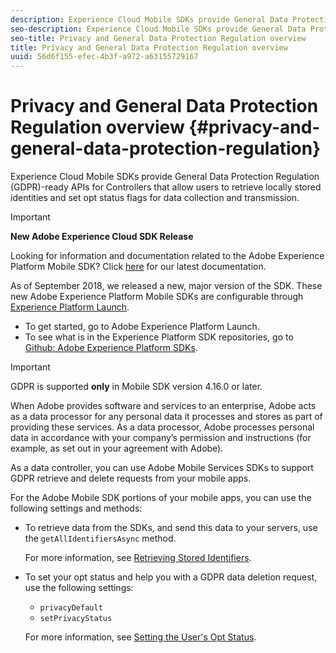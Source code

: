 ```yaml
---
description: Experience Cloud Mobile SDKs provide General Data Protection Regulation (GDPR)-ready APIs for Controllers that allow users to retrieve locally stored identities and set opt status flags for data collection and transmission.
seo-description: Experience Cloud Mobile SDKs provide General Data Protection Regulation (GDPR)-ready APIs for Controllers that allow users to retrieve locally stored identities and set opt status flags for data collection and transmission.
seo-title: Privacy and General Data Protection Regulation overview
title: Privacy and General Data Protection Regulation overview
uuid: 56d6f155-efec-4b3f-a972-a63155729167
---
```


# Privacy and General Data Protection Regulation overview {#privacy-and-general-data-protection-regulation}

Experience Cloud Mobile SDKs provide General Data Protection Regulation (GDPR)-ready APIs for Controllers that allow users to retrieve locally stored identities and set opt status flags for data collection and transmission.

>[!IMPORTANT]
>
>**New Adobe Experience Cloud SDK Release**
>
>Looking for information and documentation related to the Adobe Experience Platform Mobile SDK? Click [here](https://aep-sdks.gitbook.io/docs/) for our latest documentation.
>
>As of September 2018, we released a new, major version of the SDK. These new Adobe Experience Platform Mobile SDKs are configurable through [Experience Platform Launch](https://www.adobe.com/experience-platform/launch.html).
>
>* To get started, go to Adobe Experience Platform Launch.
>* To see what is in the Experience Platform SDK repositories, go to [Github: Adobe Experience Platform SDKs](https://github.com/Adobe-Marketing-Cloud/acp-sdks).

>[!IMPORTANT]
>
>GDPR is supported **only** in Mobile SDK version 4.16.0 or later.

When Adobe provides software and services to an enterprise, Adobe acts as a data processor for any personal data it processes and stores as part of providing these services. As a data processor, Adobe processes personal data in accordance with your company’s permission and instructions (for example, as set out in your agreement with Adobe).

As a data controller, you can use Adobe Mobile Services SDKs to support GDPR retrieve and delete requests from your mobile apps.

For the Adobe Mobile SDK portions of your mobile apps, you can use the following settings and methods:

* To retrieve data from the SDKs, and send this data to your servers, use the `getAllIdentifiersAsync` method.

  For more information, see [Retrieving Stored Identifiers](/help/android/c-mob-privacy-gdpr-android/c-mob-gdpr-ret-stored-ids-android.md). 

* To set your opt status and help you with a GDPR data deletion request, use the following settings:

  * `privacyDefault` 
  * `setPrivacyStatus`

  For more information, see [Setting the User's Opt Status](/help/android/c-mob-privacy-gdpr-android/privacy.md).